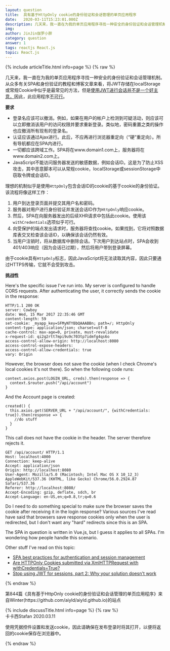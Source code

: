 ```yaml
---
layout: question
title:  具有基于HttpOnly cookie的身份验证和会话管理的单页应用程序
date:   2020-03-11T15:23:01.000Z
description: 几天来，我一直在为我的单页应用程序寻找一种安全的身份验证和会话管理机制。从众多有关SPA和身份验证的教程和博客文章来看，将JWT存储在localStora...
img: 
author: JinJin伽罗小胖
category: question
answer: 1
tags: reactjs React.js
topic: React.js
---
```

<div class="article-root">
  <div class="article">
    {% include articleTitle.html info=page %}
    {% raw %}
    <div class="article-content"><p><font style="vertical-align: inherit;"><font style="vertical-align: inherit;">几天来，我一直在为我的单页应用程序寻找一种安全的身份验证和会话管理机制。</font><font style="vertical-align: inherit;">从众多有关SPA和身份验证的教程和博客文章来看，将JWT存储在localStorage或常规Cookie中似乎是最常见的方法，但是</font></font><a href="http://cryto.net/~joepie91/blog/2016/06/13/stop-using-jwt-for-sessions/" rel="noreferrer"><font style="vertical-align: inherit;"><font style="vertical-align: inherit;">使用JWT进行会话并不是一个好主意，</font></font></a><font style="vertical-align: inherit;"><font style="vertical-align: inherit;">因此，此应用程序</font><a href="http://cryto.net/~joepie91/blog/2016/06/13/stop-using-jwt-for-sessions/" rel="noreferrer"><font style="vertical-align: inherit;">不可行</font></a><font style="vertical-align: inherit;">。</font></font></p>

<p><strong><font style="vertical-align: inherit;"><font style="vertical-align: inherit;">要求</font></font></strong></p>

<ul>
<li><font style="vertical-align: inherit;"><font style="vertical-align: inherit;">登录名应该可以撤消。</font><font style="vertical-align: inherit;">例如，如果在用户的帐户上检测到可疑活动，则应该可以立即撤消该用户的访问权限并要求重新登录。类似地，密码重置之类的操作也应撤消所有现有的登录名。</font></font></li>
<li><font style="vertical-align: inherit;"><font style="vertical-align: inherit;">认证应该通过Ajax进行。</font><font style="vertical-align: inherit;">此后，不应再进行浏览器重定向（“硬”重定向）。</font><font style="vertical-align: inherit;">所有导航都应在SPA内进行。</font></font></li>
<li><font style="vertical-align: inherit;"><font style="vertical-align: inherit;">一切都应该跨域工作。</font><font style="vertical-align: inherit;">SPA将在www.domain1.com上，服务器将在www.domain2.com上。</font></font></li>
<li><font style="vertical-align: inherit;"><font style="vertical-align: inherit;">JavaScript不能访问服务器发送的敏感数据，例如会话ID。</font><font style="vertical-align: inherit;">这是为了防止XSS攻击，其中恶意脚本可以从常规cookie，localStorage或sessionStorage中窃取令牌或会话ID。</font></font></li>
</ul>

<p><font style="vertical-align: inherit;"><font style="vertical-align: inherit;">理想的机制似乎是使用</font></font><code>HttpOnly</code><font style="vertical-align: inherit;"><font style="vertical-align: inherit;">包含会话ID的</font><font style="vertical-align: inherit;">cookie的基于cookie的身份验证</font><font style="vertical-align: inherit;">。</font><font style="vertical-align: inherit;">该流程将像这样工作：</font></font></p>

<ol>
<li><font style="vertical-align: inherit;"><font style="vertical-align: inherit;">用户到达登录页面并提交其用户名和密码。</font></font></li>
<li><font style="vertical-align: inherit;"><font style="vertical-align: inherit;">服务器对用户进行身份验证并发送会话ID作为</font></font><code>HttpOnly</code><font style="vertical-align: inherit;"><font style="vertical-align: inherit;">响应cookie。</font></font></li>
<li><font style="vertical-align: inherit;"><font style="vertical-align: inherit;">然后，SPA在向服务器发出的后续XHR请求中包括此cookie。</font><font style="vertical-align: inherit;">使用该</font></font><code>withCredentials</code><font style="vertical-align: inherit;"><font style="vertical-align: inherit;">选项</font><font style="vertical-align: inherit;">似乎可行</font><font style="vertical-align: inherit;">。</font></font></li>
<li><font style="vertical-align: inherit;"><font style="vertical-align: inherit;">向受保护的端点发出请求时，服务器将查找cookie。</font><font style="vertical-align: inherit;">如果找到，它将对照数据库表交叉检查该会话ID，以确保该会话仍然有效。</font></font></li>
<li><font style="vertical-align: inherit;"><font style="vertical-align: inherit;">当用户注销时，将从数据库中删除会话。</font><font style="vertical-align: inherit;">下次用户到达站点时，SPA会收到401/403响应（因为会话已过期），然后将用户带到登录屏幕。</font></font></li>
</ol>

<p><font style="vertical-align: inherit;"><font style="vertical-align: inherit;">由于cookie具有</font></font><code>HttpOnly</code><font style="vertical-align: inherit;"><font style="vertical-align: inherit;">标志，因此JavaScript将无法读取其内容，因此只要通过HTTPS传输，它就不会受到攻击。</font></font></p>

<p><strong><font style="vertical-align: inherit;"><font style="vertical-align: inherit;">挑战性</font></font></strong></p>

<p>Here's the specific issue I've run into. My server is configured to handle CORS requests. After authenticating the user, it correctly sends the cookie in the response:</p>

<pre><code>HTTP/1.1 200 OK<font></font>
server: Cowboy<font></font>
date: Wed, 15 Mar 2017 22:35:46 GMT<font></font>
content-length: 59<font></font>
set-cookie: _myapp_key=SFMyNTYBbQAAABBn; path=/; HttpOnly<font></font>
content-type: application/json; charset=utf-8<font></font>
cache-control: max-age=0, private, must-revalidate<font></font>
x-request-id: qi2q2rtt7mpi9u9c703tp7idmfg4qs6o<font></font>
access-control-allow-origin: http://localhost:8080<font></font>
access-control-expose-headers: <font></font>
access-control-allow-credentials: true<font></font>
vary: Origin<font></font>
</code></pre>

<p>However, the browser does not save the cookie (when I check Chrome's local cookies it's not there). So when the following code runs:</p>

<pre><code>context.axios.post(LOGIN_URL, creds).then(response =&gt; {<font></font>
  context.$router.push("/api/account")<font></font>
}<font></font>
</code></pre>

<p>And the Account page is created:</p>

<pre><code>created() {<font></font>
  this.axios.get(SERVER_URL + "/api/account/", {withCredentials: true}).then(response =&gt; {<font></font>
    //do stuff<font></font>
  }<font></font>
}<font></font>
</code></pre>

<p>This call does not have the cookie in the header. The server therefore rejects it.</p>

<pre><code>GET /api/account/ HTTP/1.1<font></font>
Host: localhost:4000<font></font>
Connection: keep-alive<font></font>
Accept: application/json<font></font>
Origin: http://localhost:8080<font></font>
User-Agent: Mozilla/5.0 (Macintosh; Intel Mac OS X 10_12_3) AppleWebKit/537.36 (KHTML, like Gecko) Chrome/56.0.2924.87 Safari/537.36<font></font>
Referer: http://localhost:8080/<font></font>
Accept-Encoding: gzip, deflate, sdch, br<font></font>
Accept-Language: en-US,en;q=0.8,tr;q=0.6<font></font>
</code></pre>

<p>Do I need to do something special to make sure the browser saves the cookie after receiving it in the login response? Various sources I've read have said that browsers save response cookies only when the user is redirected, but I don't want any "hard" redirects since this is an SPA.</p>

<p>The SPA in question is written in Vue.js, but I guess it applies to all SPAs. I'm wondering how people handle this scenario.</p>

<p>Other stuff I've read on this topic:</p>

<ul>
<li><a href="https://stackoverflow.com/questions/20963273/spa-best-practices-for-authentication-and-session-management">SPA best practices for authentication and session management</a></li>
<li><a href="https://security.stackexchange.com/questions/53359/are-httponly-cookies-submitted-via-xmlhttprequest-with-withcredentials-true">Are HTTPOnly Cookies submitted via XmlHTTPRequest with withCredentials=True?</a></li>
<li><a href="http://cryto.net/~joepie91/blog/2016/06/19/stop-using-jwt-for-sessions-part-2-why-your-solution-doesnt-work/" rel="noreferrer">Stop using JWT for sessions, part 2: Why your solution doesn't work</a></li>
</ul></div>
    {% endraw %}
  </div>
  <p class="winter_mark">第844篇《具有基于HttpOnly cookie的身份验证和会话管理的单页应用程序》来自Winter(https://github.com/aiyld/aiyld.github.io)的站点</p>
  <div class="discuss-wrapper">
    {% include discussTitle.html info=page %}
    {% raw %}
    <div class="discuss-item">
        <div class="discuss-parent">
          <div class="discuss-meta">
            <span class="discuss-user">卡卡西Stafan</span>
            <span class="discuss-time">2020.03.11</span>
          </div>
          <div class="discuss-comment"><p><font style="vertical-align: inherit;"><font style="vertical-align: inherit;">使用凭据控件设置和发送cookie，因此请确保在发布登录时将其打开，以便将返回的cookie保存在浏览器中。</font></font></p></div>
        </div></div>
    {% endraw %}
  </div>
<div>
